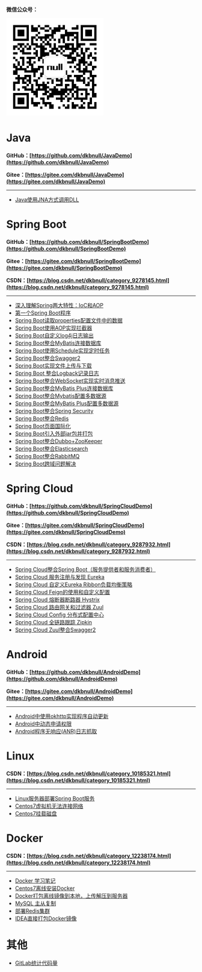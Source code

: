 **微信公众号：**

![qrcode_for_gh_645cbfc12237_258](README.assets/qrcode_for_gh_645cbfc12237_258.jpg)

# Java

**GitHub：[https://github.com/dkbnull/JavaDemo](https://github.com/dkbnull/JavaDemo)**

**Gitee：[https://gitee.com/dkbnull/JavaDemo](https://gitee.com/dkbnull/JavaDemo)**

---

* [Java使用JNA方式调用DLL](https://blog.csdn.net/dkbnull/article/details/105037245)

# Spring Boot

**GitHub：[https://github.com/dkbnull/SpringBootDemo](https://github.com/dkbnull/SpringBootDemo)**

**Gitee：[https://gitee.com/dkbnull/SpringBootDemo](https://gitee.com/dkbnull/SpringBootDemo)**

**CSDN：[https://blog.csdn.net/dkbnull/category_9278145.html](https://blog.csdn.net/dkbnull/category_9278145.html)**

---

* [深入理解Spring两大特性：IoC和AOP](https://blog.csdn.net/dkbnull/article/details/87219562)
* [第一个Spring Boot程序](https://blog.csdn.net/dkbnull/article/details/81806983)
* [Spring Boot读取properties配置文件中的数据](https://blog.csdn.net/dkbnull/article/details/81953190)
* [Spring Boot使用AOP实现拦截器](https://blog.csdn.net/dkbnull/article/details/82847647)
* [Spring Boot自定义log4j日志输出](https://blog.csdn.net/dkbnull/article/details/84558062)
* [Spring Boot整合MyBatis连接数据库](https://blog.csdn.net/dkbnull/article/details/87278817)
* [Spring Boot使用Schedule实现定时任务](https://blog.csdn.net/dkbnull/article/details/87659898)
* [Spring Boot整合Swagger2](https://blog.csdn.net/dkbnull/article/details/88380987)
* [Spring Boot实现文件上传与下载](https://blog.csdn.net/dkbnull/article/details/88858717)
* [Spring Boot 整合Logback记录日志](https://blog.csdn.net/dkbnull/article/details/95390533)
* [Spring Boot整合WebSocket实现实时消息推送](https://blog.csdn.net/dkbnull/article/details/125577993)
* [Spring Boot整合MyBatis Plus连接数据库](https://blog.csdn.net/dkbnull/article/details/136331111)
* [Spring Boot整合Mybatis配置多数据源](https://blog.csdn.net/dkbnull/article/details/136433910)
* [Spring Boot整合MyBatis Plus配置多数据源](https://blog.csdn.net/dkbnull/article/details/136611367)
* [Spring Boot整合Spring Security](https://blog.csdn.net/dkbnull/article/details/136920791)
* [Spring Boot整合Redis](https://blog.csdn.net/dkbnull/article/details/137062282)
* [Spring Boot页面国际化](https://blog.csdn.net/dkbnull/article/details/137202903)
* [Spring Boot引入外部jar包并打包](https://blog.csdn.net/dkbnull/article/details/137441600)
* [Spring Boot整合Dubbo+ZooKeeper](https://blog.csdn.net/dkbnull/article/details/137616028)
* [Spring Boot整合Elasticsearch](https://blog.csdn.net/dkbnull/article/details/137748709)
* [Spring Boot整合RabbitMQ](https://blog.csdn.net/dkbnull/article/details/137995945)
* [Spring Boot跨域问题解决](https://blog.csdn.net/dkbnull/article/details/138294214)

# Spring Cloud

**GitHub：[https://github.com/dkbnull/SpringCloudDemo](https://github.com/dkbnull/SpringCloudDemo)**

**Gitee：[https://gitee.com/dkbnull/SpringCloudDemo](https://gitee.com/dkbnull/SpringCloudDemo)**

**CSDN：[https://blog.csdn.net/dkbnull/category_9287932.html](https://blog.csdn.net/dkbnull/category_9287932.html)**

---

* [Spring Cloud整合Spring Boot（服务提供者和服务消费者）](https://blog.csdn.net/dkbnull/article/details/89223691)
* [Spring Cloud 服务注册与发现 Eureka](https://blog.csdn.net/dkbnull/article/details/89268194)
* [Spring Cloud 自定义Eureka Ribbon负载均衡策略](https://blog.csdn.net/dkbnull/article/details/89506462)
* [Spring Cloud Feign的使用和自定义配置](https://blog.csdn.net/dkbnull/article/details/89525792)
* [Spring Cloud 熔断器断路器 Hystrix](https://blog.csdn.net/dkbnull/article/details/89578323)
* [Spring Cloud 路由网关和过滤器 Zuul](https://blog.csdn.net/dkbnull/article/details/89736893)
* [Spring Cloud Config 分布式配置中心](https://blog.csdn.net/dkbnull/article/details/89934484)
* [Spring Cloud 全链路跟踪 Zipkin](https://blog.csdn.net/dkbnull/article/details/93928005)
* [Spring Cloud Zuul整合Swagger2](https://blog.csdn.net/dkbnull/article/details/97042333)

# Android

**GitHub：[https://github.com/dkbnull/AndroidDemo](https://github.com/dkbnull/AndroidDemo)**

**Gitee：[https://gitee.com/dkbnull/AndroidDemo](https://gitee.com/dkbnull/AndroidDemo)**

---

* [Android中使用okhttp实现程序自动更新](https://blog.csdn.net/dkbnull/article/details/104088585)
* [Android中动态申请权限](https://blog.csdn.net/dkbnull/article/details/104092233)
* [Android程序无响应(ANR)日志抓取](https://blog.csdn.net/dkbnull/article/details/105179536)

# Linux

**CSDN：[https://blog.csdn.net/dkbnull/category_10185321.html](https://blog.csdn.net/dkbnull/category_10185321.html)**

---

* [Linux服务器部署Spring Boot服务](https://blog.csdn.net/dkbnull/article/details/113574249)
* [Centos7虚拟机无法连接网络](https://blog.csdn.net/dkbnull/article/details/129033267)
* [Centos7挂载磁盘](https://blog.csdn.net/dkbnull/article/details/136158539)

# Docker

**CSDN：[https://blog.csdn.net/dkbnull/category_12238174.html](https://blog.csdn.net/dkbnull/category_12238174.html)**

---

* [Docker 学习笔记](https://blog.csdn.net/dkbnull/article/details/129506197)
* [Centos7离线安装Docker](https://blog.csdn.net/dkbnull/article/details/130694730)
* [Docker打包离线镜像到本地，上传解压到服务器](https://blog.csdn.net/dkbnull/article/details/136159798)
* [MySQL 主从复制](https://blog.csdn.net/dkbnull/article/details/130000965)
* [部署Redis集群](https://blog.csdn.net/dkbnull/article/details/130022026)
* [IDEA直接打包Docker镜像](https://blog.csdn.net/dkbnull/article/details/136823918)

# 其他

* [GitLab统计代码量](https://blog.csdn.net/dkbnull/article/details/130457409)

